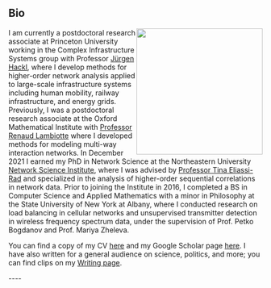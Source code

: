 ## <a name="bio"></a> Bio

<div class="clearfix">
<center><img src="https://uploads-ssl.webflow.com/58920a954e6c16dd742902c7/5bc78f7efaca718cb09689bf_timothy-crop.png" height=250 width=250 style="float:right;margin=2px"></center>

I am currently a postdoctoral research associate at Princeton University working in the Complex Infrastructure Systems group with Professor [Jürgen Hackl](https://hackl.science/), where I develop methods for higher-order network analysis applied to large-scale infrastructure systems including human mobility, railway infrastructure, and energy grids. Previously, I was a postdoctoral research associate at the Oxford Mathematical Institute with [Professor Renaud Lambiotte](https://www.maths.ox.ac.uk/people/renaud.lambiotte) where I developed methods for modeling multi-way interaction networks. In December 2021 I earned my PhD in Network Science at the Northeastern University [Network Science Institute](https://www.networkscienceinstitute.org), where I was advised by [Professor Tina Eliassi-Rad](https://www.eliassi.org) and specialized in the analysis of higher-order sequential correlations in network data. Prior to joining the Institute in 2016, I completed a BS in Computer Science and Applied Mathematics with a minor in Philosophy at the State University of New York at Albany, where I conducted research on load balancing in cellular networks and unsupervised transmitter detection in wireless frequency spectrum data, under the supervision of Prof. Petko Bogdanov and Prof. Mariya Zheleva. 

You can find a copy of my CV [here](img/LaRock_Tim_CV.pdf) and my Google Scholar page [here](https://scholar.google.com/citations?user=kAaxRkUAAAAJ&hl=en). I have also written for a general audience on science, politics, and more; you can find clips on my [Writing page](writing/writing.html).
</div>
----

